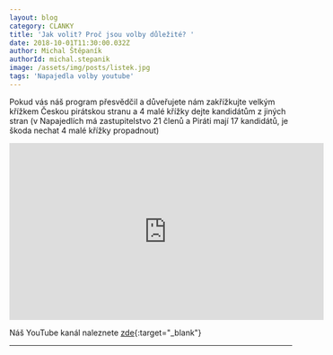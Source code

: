 ```yaml
---
layout: blog
category: CLANKY
title: 'Jak volit? Proč jsou volby důležité? '
date: 2018-10-01T11:30:00.032Z
author: Michal Štěpaník
authorId: michal.stepanik
image: /assets/img/posts/listek.jpg
tags: 'Napajedla volby youtube'
---
```




Pokud vás náš program přesvědčil a důveřujete nám zakřížkujte velkým křížkem Českou pirátskou stranu a 4 malé křížky dejte kandidátům z jiných stran (v Napajedlích má zastupitelstvo 21 členů a Piráti mají 17 kandidátů, je škoda nechat 4 malé křížky propadnout)




<iframe width="560" height="315" src="https://www.youtube.com/embed/b7sMdpS9U5c" frameborder="0" allow="autoplay; encrypted-media" allowfullscreen></iframe>





Náš YouTube kanál naleznete [zde](https://www.youtube.com/channel/UCgoN2Mo3r-xe0iO6N5HRWHA){:target="_blank"}



- - -
